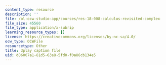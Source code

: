 ```yaml
---
content_type: resource
description: ''
file: /ol-ocw-studio-app/courses/res-18-008-calculus-revisited-complex-variables-differential-equations-and-linear-algebra-fall-2011/d86007a181d563a85fd0f0a86cb134e5_dzKnv4ntH2g.srt
file_size: 45560
file_type: application/x-subrip
learning_resource_types: []
license: https://creativecommons.org/licenses/by-nc-sa/4.0/
ocw_type: OCWFile
resourcetype: Other
title: 3play caption file
uid: d86007a1-81d5-63a8-5fd0-f0a86cb134e5
---
```

